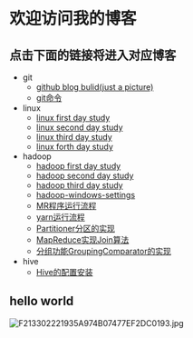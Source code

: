 ﻿# 欢迎访问我的博客
## 点击下面的链接将进入对应博客
- git
	- [github blog bulid(just a picture)](https://wanghong1994.github.io/git/blog)
	- [git命令](https://wanghong1994.github.io/git/git)
- linux
	- [linux first day study](https://wanghong1994.github.io/linuxstudy/firstdaystudylinux)
	- [linux second day study](https://wanghong1994.github.io/linuxstudy/secondday)
	- [linux third day study](https://wanghong1994.github.io/linuxstudy/thirddaystudy)
	- [linux forth day study](https://wanghong1994.github.io/linuxstudy/forthdaystudy)
- hadoop
	- [hadoop first day study](https://wanghong1994.github.io/hadoopstudy/hadoop-firstday-study)
	- [hadoop second day study](https://wanghong1994.github.io/hadoopstudy/hadoop-secondday-study)
	- [hadoop third day study](https://wanghong1994.github.io/hadoopstudy/hadoop-thirdday-study)
	- [hadoop-windows-settings](https://wanghong1994.github.io/hadoopstudy/hadoop-window-settings)
	- [MR程序运行流程](https://wanghong1994.github.io/hadoopstudy/MR程序运行流程)
	- [yarn运行流程](https://wanghong1994.github.io/hadoopstudy/yarn-study)
	- [Partitioner分区的实现](https://wanghong1994.github.io/hadoopstudy/Partitioner分区的实现)
	- [MapReduce实现Join算法](https://wanghong1994.github.io/hadoopstudy/Join算法实现)
	- [分组功能GroupingComparator的实现](https://wanghong1994.github.io/hadoopstudy/分组功能GroupingComparator)
- hive
	- [Hive的配置安装](https://wanghong1994.github.io/hive/hive的配置安装)
## hello world
![F213302221935A974B07477EF2DC0193.jpg](https://upload-images.jianshu.io/upload_images/14466054-27476b2b0cf34742.jpg?imageMogr2/auto-orient/strip%7CimageView2/2/w/1240)